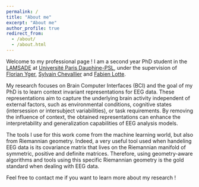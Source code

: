 ```yaml
---
permalink: /
title: "About me"
excerpt: "About me"
author_profile: true
redirect_from:
  - /about/
  - /about.html
---
```


Welcome to my professional page ! I am a second year PhD student in the [LAMSADE](https://www.lamsade.Dauphine.fr) at [Université Paris Dauphine-PSL](https://Dauphine.psl.eu), under the supervision of [Florian Yger](https://www.lamsade.Dauphine.fr/fr/personnes/detail-cv/profile/florian-yger.html), [Sylvain Chevallier](https://sylvchev.github.io) and [Fabien Lotte](https://sites.google.com/site/fabienlotte/Home).

My research focuses on Brain Computer Interfaces (BCI) and the goal of my PhD is to learn context invariant representations for EEG data. These representations aim to capture the underlying brain activity independent of external factors, such as environmental conditions, cognitive states (intersession or intersubject variabilities), or task requirements. By removing the influence of context, the obtained representations can enhance the interpretability and generalization capabilities of EEG analysis models.

The tools I use for this work come from the machine learning world, but also from Riemannian geometry. Indeed, a very useful tool used when handeling EEG data is its covariance matrix that lives on the Riemannian manifold of symmetric, positive and definite matrices. Therefore, using geometry-aware algorithms and tools using this specific Riemannian geometry is the gold standard when dealing with EEG data.

Feel free to contact me if you want to learn more about my research ! 
